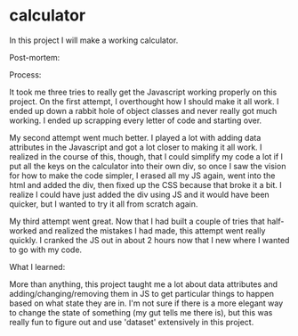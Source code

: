 # calculator

In this project I will make a working calculator. 

Post-mortem:

Process: 

It took me three tries to really get the Javascript working properly on this project. On the first attempt, I overthought how I should make it all work. I ended up down a rabbit hole of object classes and never really got much working. I ended up scrapping every letter of code and starting over.

My second attempt went much better. I played a lot with adding data attributes in the Javascript and got a lot closer to making it all work. I realized in the course of this, though, that I could simplify my code a lot if I put all the keys on the calculator into their own div, so once I saw the vision for how to make the code simpler, I erased all my JS again, went into the html and added the div, then fixed up the CSS because that broke it a bit. I realize I could have just added the div using JS and it would have been quicker, but I wanted to try it all from scratch again. 

My third attempt went great. Now that I had built a couple of tries that half-worked and realized the mistakes I had made, this attempt went really quickly. I cranked the JS out in about 2 hours now that I new where I wanted to go with my code. 

What I learned:

More than anything, this project taught me a lot about data attributes and adding/changing/removing them in JS to get particular things to happen based on what state they are in. I'm not sure if there is a more elegant way to change the state of something (my gut tells me there is), but this was really fun to figure out and use 'dataset' extensively in this project.